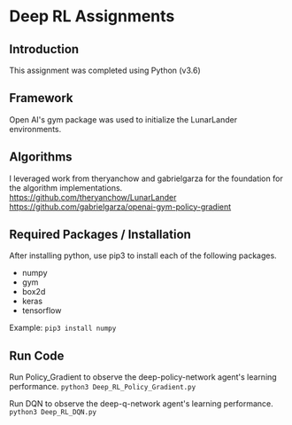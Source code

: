 # Deep RL Assignments

## Introduction
This assignment was completed using Python (v3.6)

## Framework
Open AI's gym package was used to initialize the LunarLander environments.

## Algorithms
I leveraged work from theryanchow and gabrielgarza for the foundation for the algorithm implementations.
https://github.com/theryanchow/LunarLander
https://github.com/gabrielgarza/openai-gym-policy-gradient

## Required Packages / Installation
After installing python, use pip3 to install each of the following packages.
* numpy
* gym
* box2d
* keras
* tensorflow

Example:
```pip3 install numpy```

## Run Code

Run Policy_Gradient to observe the deep-policy-network agent's learning performance.
```python3 Deep_RL_Policy_Gradient.py```

Run DQN to observe the deep-q-network agent's learning performance.
```python3 Deep_RL_DQN.py```

